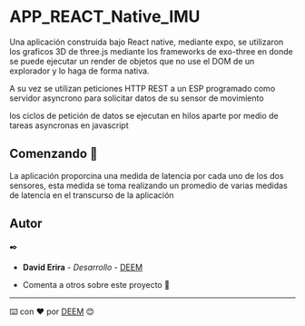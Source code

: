 # APP_REACT_Native_IMU

Una aplicación construida bajo React native, mediante expo, se utilizaron los graficos 3D de three.js mediante los frameworks de exo-three en donde se puede ejecutar un render de objetos que no use el DOM de un explorador y lo haga de forma nativa.

A su vez se utilizan peticiones HTTP REST a un ESP programado como servidor asyncrono para solicitar datos de su sensor de movimiento

los ciclos de petición de datos se ejecutan en hilos aparte por medio de tareas asyncronas en javascript 

## Comenzando 🚀

La aplicación proporcina una medida de latencia por cada uno de los dos sensores, esta medida se toma realizando un promedio de varias medidas de latencia en el transcurso de la aplicación




## Autor
 ✒️
* **David Erira** - *Desarrollo* - [DEEM](https://github.com/DavidErira)


* Comenta a otros sobre este proyecto 📢



---
⌨️ con ❤️ por [DEEM](https://github.com/DavidErira) 😊
